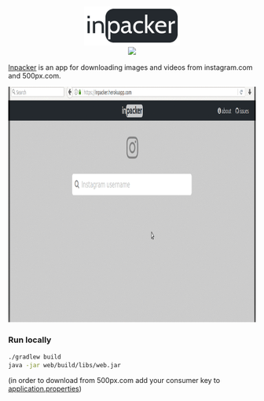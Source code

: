 <p align="center">
  <img src="/garbage/logo.png" height="80" />
  <br />
  <a href="https://travis-ci.org/dreyman/inpacker"><img src="https://travis-ci.org/dreyman/inpacker.svg?branch=master" /></a>
</p>

[Inpacker](https://inpacker.herokuapp.com) is an app for downloading images and videos from instagram.com and 500px.com.

<p align="center">
  <img src="/garbage/overview2.gif" height="480" />
</p>

### Run locally
```bash
./gradlew build
java -jar web/build/libs/web.jar
```
(in order to download from 500px.com add your consumer key to [application.properties](/web/src/main/resources/application.properties))
